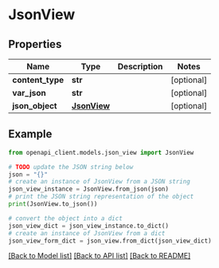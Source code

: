 # JsonView


## Properties

Name | Type | Description | Notes
------------ | ------------- | ------------- | -------------
**content_type** | **str** |  | [optional] 
**var_json** | **str** |  | [optional] 
**json_object** | [**JsonView**](JsonView.md) |  | [optional] 

## Example

```python
from openapi_client.models.json_view import JsonView

# TODO update the JSON string below
json = "{}"
# create an instance of JsonView from a JSON string
json_view_instance = JsonView.from_json(json)
# print the JSON string representation of the object
print(JsonView.to_json())

# convert the object into a dict
json_view_dict = json_view_instance.to_dict()
# create an instance of JsonView from a dict
json_view_form_dict = json_view.from_dict(json_view_dict)
```
[[Back to Model list]](../README.md#documentation-for-models) [[Back to API list]](../README.md#documentation-for-api-endpoints) [[Back to README]](../README.md)


